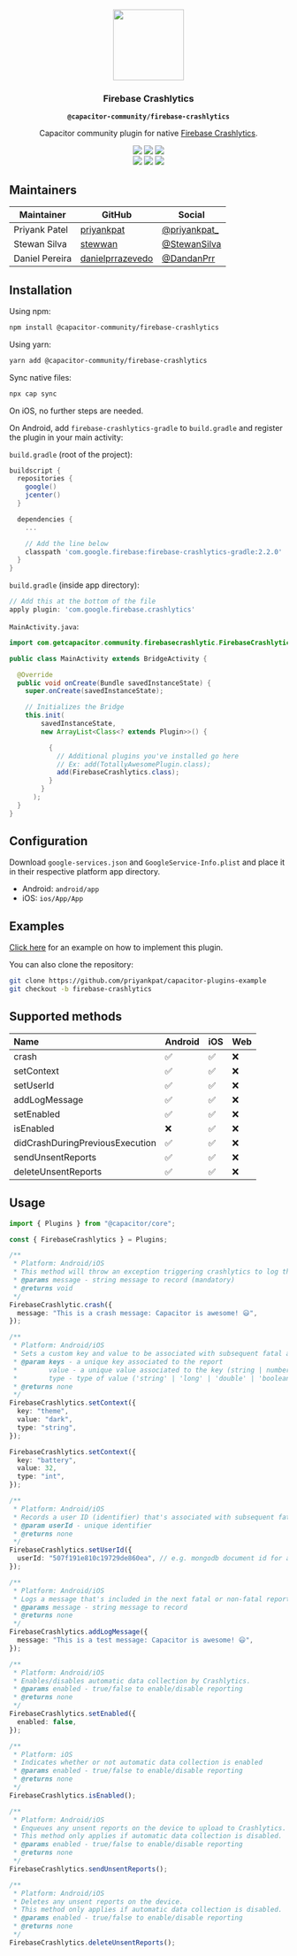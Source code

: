 <p align="center"><br><img src="https://user-images.githubusercontent.com/236501/85893648-1c92e880-b7a8-11ea-926d-95355b8175c7.png" width="128" height="128" /></p>
<h3 align="center">Firebase Crashlytics</h3>
<p align="center"><strong><code>@capacitor-community/firebase-crashlytics</code></strong></p>
<p align="center">
  Capacitor community plugin for native <a href="https://firebase.google.com/docs/crashlytics">Firebase Crashlytics</a>.
</p>

<p align="center">
  <img src="https://img.shields.io/maintenance/yes/2020?style=flat-square" />
  <a href="https://github.com/capacitor-community/firebase-crashlytics/actions?query=workflow%3A%22Test+and+Build+Plugin%22"><img src="https://img.shields.io/github/workflow/status/capacitor-community/firebase-crashlytics/Test%20and%20Build%20Plugin?style=flat-square" /></a>
  <a href="https://www.npmjs.com/package/@capacitor-community/firebase-crashlytics"><img src="https://img.shields.io/npm/l/@capacitor-community/firebase-crashlytics?style=flat-square" /></a>
<br>
  <a href="https://www.npmjs.com/package/@capacitor-community/firebase-crashlytics"><img src="https://img.shields.io/npm/dw/@capacitor-community/firebase-crashlytics?style=flat-square" /></a>
  <a href="https://www.npmjs.com/package/@capacitor-community/firebase-crashlytics"><img src="https://img.shields.io/npm/v/@capacitor-community/firebase-crashlytics?style=flat-square" /></a>
<!-- ALL-CONTRIBUTORS-BADGE:START - Do not remove or modify this section -->
<a href="#contributors-"><img src="https://img.shields.io/badge/all%20contributors-3-orange?style=flat-square" /></a>
<!-- ALL-CONTRIBUTORS-BADGE:END -->
</p>

## Maintainers

| Maintainer     | GitHub                                                  | Social                                           |
| -------------- | ------------------------------------------------------- | ------------------------------------------------ |
| Priyank Patel  | [priyankpat](https://github.com/priyankpat)             | [@priyankpat\_](https://twitter.com/priyankpat_) |
| Stewan Silva   | [stewwan](https://github.com/stewwan)                   | [@StewanSilva](https://twitter.com/StewanSilva)  |
| Daniel Pereira | [danielprrazevedo](https://github.com/danielprrazevedo) | [@DandanPrr](https://twitter.com/DandanPrr)      |

## Installation

Using npm:

```bash
npm install @capacitor-community/firebase-crashlytics
```

Using yarn:

```bash
yarn add @capacitor-community/firebase-crashlytics
```

Sync native files:

```bash
npx cap sync
```

On iOS, no further steps are needed.

On Android, add `firebase-crashlytics-gradle` to `build.gradle` and register the plugin in your main activity:

`build.gradle` (root of the project):

```gradle
buildscript {
  repositories {
    google()
    jcenter()
  }

  dependencies {
    ...

    // Add the line below
    classpath 'com.google.firebase:firebase-crashlytics-gradle:2.2.0'
  }
}
```

`build.gradle` (inside app directory):

```gradle
// Add this at the bottom of the file
apply plugin: 'com.google.firebase.crashlytics'
```

`MainActivity.java`:

```java
import com.getcapacitor.community.firebasecrashlytic.FirebaseCrashlytics;

public class MainActivity extends BridgeActivity {

  @Override
  public void onCreate(Bundle savedInstanceState) {
    super.onCreate(savedInstanceState);

    // Initializes the Bridge
    this.init(
        savedInstanceState,
        new ArrayList<Class<? extends Plugin>>() {

          {
            // Additional plugins you've installed go here
            // Ex: add(TotallyAwesomePlugin.class);
            add(FirebaseCrashlytics.class);
          }
        }
      );
  }
}
```

## Configuration

Download `google-services.json` and `GoogleService-Info.plist` and place it in their respective platform app directory.

- Android: `android/app`
- iOS: `ios/App/App`

## Examples

[Click here](https://github.com/priyankpat/capacitor-plugins-example/tree/firebase-crashlytics) for an example on how to implement this plugin.

You can also clone the repository:

```bash
git clone https://github.com/priyankpat/capacitor-plugins-example
git checkout -b firebase-crashlytics
```

## Supported methods

| Name                            | Android | iOS | Web |
| :------------------------------ | :------ | :-- | :-- |
| crash                           | ✅      | ✅  | ❌  |
| setContext                      | ✅      | ✅  | ❌  |
| setUserId                       | ✅      | ✅  | ❌  |
| addLogMessage                   | ✅      | ✅  | ❌  |
| setEnabled                      | ✅      | ✅  | ❌  |
| isEnabled                       | ❌      | ✅  | ❌  |
| didCrashDuringPreviousExecution | ✅      | ✅  | ❌  |
| sendUnsentReports               | ✅      | ✅  | ❌  |
| deleteUnsentReports             | ✅      | ✅  | ❌  |

## Usage

```typescript
import { Plugins } from "@capacitor/core";

const { FirebaseCrashlytics } = Plugins;

/**
 * Platform: Android/iOS
 * This method will throw an exception triggering crashlytics to log the event.
 * @params message - string message to record (mandatory)
 * @returns void
 */
FirebaseCrashlytic.crash({
  message: "This is a crash message: Capacitor is awesome! 😃",
});

/**
 * Platform: Android/iOS
 * Sets a custom key and value to be associated with subsequent fatal and non-fatal reports. When setting an object value, the object is converted to a string.
 * @param keys - a unique key associated to the report
 *        value - a unique value associated to the key (string | number | boolean)
 *        type - type of value ('string' | 'long' | 'double' | 'boolean' | 'int' | 'float')
 * @returns none
 */
FirebaseCrashlytics.setContext({
  key: "theme",
  value: "dark",
  type: "string",
});

FirebaseCrashlytics.setContext({
  key: "battery",
  value: 32,
  type: "int",
});

/**
 * Platform: Android/iOS
 * Records a user ID (identifier) that's associated with subsequent fatal and non-fatal reports.
 * @param userId - unique identifier
 * @returns none
 */
FirebaseCrashlytics.setUserId({
  userId: "507f191e810c19729de860ea", // e.g. mongodb document id for a specific user
});

/**
 * Platform: Android/iOS
 * Logs a message that's included in the next fatal or non-fatal report.
 * @params message - string message to record
 * @returns none
 */
FirebaseCrashlytics.addLogMessage({
  message: "This is a test message: Capacitor is awesome! 😃",
});

/**
 * Platform: Android/iOS
 * Enables/disables automatic data collection by Crashlytics.
 * @params enabled - true/false to enable/disable reporting
 * @returns none
 */
FirebaseCrashlytics.setEnabled({
  enabled: false,
});

/**
 * Platform: iOS
 * Indicates whether or not automatic data collection is enabled
 * @params enabled - true/false to enable/disable reporting
 * @returns none
 */
FirebaseCrashlytics.isEnabled();

/**
 * Platform: Android/iOS
 * Enqueues any unsent reports on the device to upload to Crashlytics.
 * This method only applies if automatic data collection is disabled.
 * @params enabled - true/false to enable/disable reporting
 * @returns none
 */
FirebaseCrashlytics.sendUnsentReports();

/**
 * Platform: Android/iOS
 * Deletes any unsent reports on the device.
 * This method only applies if automatic data collection is disabled.
 * @params enabled - true/false to enable/disable reporting
 * @returns none
 */
FirebaseCrashlytics.deleteUnsentReports();
```
